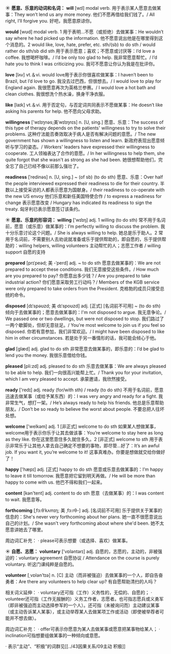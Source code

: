 ☀ <span class="category">**愿意、乐意的动词和名词：**</span>
<span class="vocabulary">**will**</span> [wɪl] 
<span class="definition">modal verb. 用于表示某人愿意去做某事：</span>They won’t lend us any more money. 他们不愿再借给我们钱了。/ All right, I’ll forgive you. 好吧，我愿意原谅你。

<span class="vocabulary">**would**</span> [wʊd] 
<span class="definition">modal verb. 1 用于表明…不愿（或拒绝）去做某事：</span>He wouldn’t say where he had picked up the information. 他不愿意说出他是在哪里得到这个消息的。<span class="definition">2 would like, love, hate, prefer, etc. sth/(sb) to do sth / would rather do sth/sb did sth 用于表示愿意；喜欢；不愿意或讨厌等：</span>I’d love a coffee. 我想喝杯咖啡。/ I’d be only too glad to help. 我非常愿意帮忙。/ I’d hate you to think I was criticizing you. 我可不愿意让你认为我是在批评你。

<span class="vocabulary">**love**</span> [lʌv] 
<span class="definition">vt.＆vi. would love用于表示你很喜欢做某事：</span>I haven’t been to Brazil, but I’d love to go. 我没去过巴西，但很想去。/ I would love to play for England again. 我很愿意再次为英格兰参赛。/ I would love a hot bath and clean clothes. 我很想洗个热水澡，换身干净衣服。

<span class="vocabulary">**like**</span> [laɪk] 
<span class="definition">vt.＆vi. 用于否定句，与否定词共同表示不愿做某事：</span>He doesn’t like asking his parents for help. 他不愿向父母求助。
                      
<span class="vocabulary">**willingness**</span> ['wɪlɪŋnəs;美ˈwɪlɪŋnɪs]
<span class="definition">n. [U, sing.] 愿意、乐意：</span>The success of this type of therapy depends on the patients' willingness to try to solve their problems. 这种疗法能否奏效取决于病人是否有解决问题的意愿。/ The new government has shown a willingness to listen and learn. 新政府表现出愿意倾听与学习的姿态。/ Workers' leaders have expressed their willingness to cooperate. 工人领袖表达了合作的意愿。/ In her willingness to help them, she quite forgot that she wasn't as strong as she had been. 她很想帮助他们，完全忘了自己已经不像以前那么强壮了。

<span class="vocabulary">**readiness**</span> [ˈredinəs]
<span class="definition">n. [U, sing.] ~ (of sb) (to do sth) 愿意、乐意：</span>Over half the people interviewed expressed their readiness to die for their country. 半数以上接受采访的人都表示愿意为国献身。/ their readiness to co-operate with the new US envoy 他们乐意和新任美国特使合作 / to express a readiness for change 表示愿意改变 / Hungary has indicated its readiness to sign the treaty. 匈牙利已表示愿意签订该条约。

☀ <span class="category">**愿意、乐意的形容词：**</span>
<span class="vocabulary">**willing**</span> ['wɪlɪŋ] 
<span class="definition">adj. 1 willing (to do sth) 常不用于名词前，愿意（或乐意）做某事的：</span>I’m perfectly willing to discuss the problem. 我十分乐意讨论这个问题。/ She is always willing to help. 她总是乐于助人。<span class="definition">2 常用于名词前，不需要别人去劝说就准备或乐于提供帮助的，即自愿的，乐于提供帮助的：</span>willing helpers, willing volunteers 主动帮忙的人；志愿工作者 / willing support 自愿的支持
           
<span class="vocabulary">**prepared**</span> [prɪˈpeəd; 美 -ˈperd]
<span class="definition">adj. ~ to do sth 愿意去做某事的：</span>We are not prepared to accept these conditions. 我们无意接受这些条件。/ How much are you prepared to pay? 你愿意出多少钱？/ Are you prepared to take industrial action? 你们愿意采取劳工行动吗？/ Members of the KGB service were only prepared to take orders from the President. 克格勃的成员只接受总统的命令。
           
<span class="vocabulary">**disposed**</span> [dɪˈspəʊzd; 美 dɪˈspoʊzd]
<span class="definition">adj. [正式] [名词前不可用] ~ (to do sth) 倾向于去做某事的；愿意去做某事的：</span>I'm not disposed to argue. 我无意争论。/ We passed one or two dwellings, but were not disposed to stop. 我们路过了一两个歇脚处，但却无意驻足。/ You're most welcome to join us if you feel so disposed. 你若有意参加，我们非常欢迎。/ I might have been disposed to like him in other circumstances. 若是处于另一番情形的话，我可能会倾心于他。

<span class="vocabulary">**glad**</span> [ɡlæd] 
<span class="definition">adj. glad to do sth 非常愿意去做某事的，即乐意的：</span>I’d be glad to lend you the money. 我很乐意借给你钱。

<span class="vocabulary">**pleased**</span> [pli:zd] 
<span class="definition">adj. pleased to do sth 乐意去做某事：</span>We are always pleased to be able to help. 我们一向很高兴能帮上忙。/ Thank you for your invitation, which I am very pleased to accept. 承蒙邀请，我欣然接受。

<span class="vocabulary">**ready**</span> ['redɪ] 
<span class="definition">adj. ready (for/with sth) / ready (to do sth) 不用于名词前，愿意迅速去做某事（或给予某东西）的：</span>I was very angry and ready for a fight. 我非常生气，想打一架。/ He’s always ready to help his friends. 他总是乐意帮助朋友。/ Don’t be so ready to believe the worst about people. 不要总把人往坏处想。

<span class="vocabulary">**welcome**</span> ['welkəm] 
<span class="definition">adj. 1 [非正式] welcome to do sth 如果某人想做某事，welcome用于表示你乐于让其去做该事：</span>You’re welcome to stay here as long as they like. 你在这里愿意住多久就住多久。<span class="definition">2 [非正式] welcome to sth 用于表示非常乐于让其他人拿去自己确定不想要的事物，即尽管…好了：</span>It’s an awful job. If you want it, you’re welcome to it! 这事真难办。你要是想做就交给你做好了！

<span class="vocabulary">**happy**</span> ['hæpɪ] 
<span class="definition">adj. [正式] happy to do sth 愿意或乐意去做某事的：</span>I’m happy to leave it till tomorrow. 我愿意把它留到明天再做。/ He will be more than happy to come with us. 他巴不得和我们一起来。

<span class="vocabulary">**content**</span> [kən'tent] 
<span class="definition">adj. content to do sth 愿意（去做某事）的：</span>I was content to wait. 我愿意等。
           
<span class="vocabulary">**forthcoming**</span> [ˌfɔ:θˈkʌmɪŋ; 美 ˌfɔ:rθ-]
<span class="definition">adj. [名词前不可用] 乐于提供关于某事的信息的：</span>She's never very forthcoming about her plans. 她一直不很愿意说出自己的计划。/ She wasn't very forthcoming about where she'd been. 她不太愿意讲她去了哪里。

周边词汇补充：
· please可表示想要（或选择、喜欢）做某事。

☀ <span class="category">**自愿、志愿：**</span>
<span class="vocabulary">**voluntary**</span> ['vɒləntərɪ] 
<span class="definition">adj. 自愿的，志愿的，主动的，非被强迫的：</span>voluntary agreement 自愿协议 / Attendance on the course is purely voluntary. 听这门课纯粹是自愿的。

<span class="vocabulary">**volunteer**</span> [͵vɒlən'tɪə] 
<span class="definition">n. [C] 主动（而非被强迫）去做某事的一个人，即自告奋勇者：</span>Are there any volunteers to help clear up? 有自愿帮助清扫的人吗？

相关词义延伸：
· voluntary还可指（工作）义务性的，无偿的、自愿的；
· volunteer还可指（工作无报酬的）义务工作者，志愿者。也可指志愿兵或义勇军（即非被强迫而主动选择参军的一个人）。还可指（未被询问而）主动建议某事（或主动告诉某人某事），或主动举荐某人去做某项工作或活动（即使被举荐者可能并不想去做）。

周边词汇补充：
· offer可表示你愿意为某人去做某事或愿意把某事物给某人；
· inclination可指想要组做某事的一种倾向或意愿。

· 表示“主动”、“积极”的词群见[[../43因果关系/09主动 积极]]
